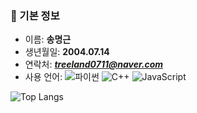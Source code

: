 ### 📌 기본 정보
- 이름: **송명근**
- 생년월일: **2004.07.14**
- 연락처: ***treeland0711@naver.com***
- 사용 언어: ![파이썬](https://img.shields.io/badge/Python-3776AB?style=flat-square&logo=Python&logoColor=white)
![C++](https://img.shields.io/badge/C++-00599C?style=flat-square&logo=cplusplus&logoColor=white) <img alt="JavaScript" src ="https://img.shields.io/badge/JavaScript-F7DF1E.svg?&style=flat-square&logo=javascript&logoColor=white"/>

![Top Langs](https://github-readme-stats.vercel.app/api/top-langs/?username=SongMyeonggeun04)
